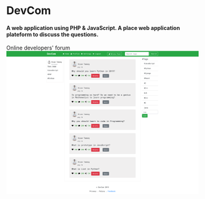 # DevCom
#### A web application using PHP & JavaScript. A place web application plateform to discuss the questions.
Online developers' forum
![screenshot of homepage](img/screenshot.png)
